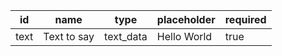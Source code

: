 id         |name           |type     |placeholder		  			  |required|
-----------|---------------|---------|--------------------------------|--------|
text       |Text to say    |text_data|Hello World                     |true    |